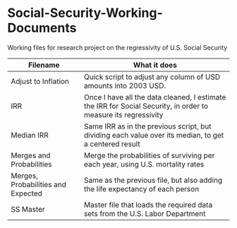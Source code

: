 # Social-Security-Working-Documents
Working files for research project on the regressivity of U.S. Social Security

Filename | What it does 
---|---------
Adjust to Inflation | Quick script to adjust any column of USD amounts into 2003 USD.
IRR | Once I have all the data cleaned, I estimate the IRR for Social Security, in order to measure its regressivity
Median IRR | Same IRR as in the previous script, but dividing each value over its median, to get a centered result
Merges and Probabilities | Merge the probabilities of surviving per each year, using U.S. mortality rates
Merges, Probabilities and Expected | Same as the previous file, but also adding the life expectancy of each person
SS Master | Master file that loads the required data sets from the U.S. Labor Department
